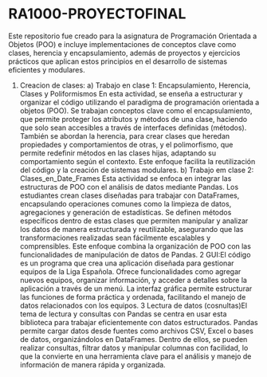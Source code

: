 # RA1000-PROYECTOFINAL
Este repositorio fue creado para la asignatura de Programación Orientada a Objetos (POO) e incluye implementaciones de conceptos clave como clases, herencia y encapsulamiento, además de proyectos y ejercicios prácticos que aplican estos principios en el desarrollo de sistemas eficientes y modulares.
1. Creacion de clases:
  a) Trabajo en clase 1: Encapsulamiento, Herencia, Clases y Poliformismos En esta actividad, se enseña a estructurar y organizar el código utilizando el paradigma de programación orientada a objetos (POO). Se trabajan conceptos clave como el encapsulamiento, que permite proteger los atributos y métodos de una clase, haciendo que solo sean accesibles a través de interfaces definidas (métodos). También se abordan la herencia, para crear clases que heredan propiedades y comportamientos de otras, y el polimorfismo, que permite redefinir métodos en las clases hijas, adaptando su comportamiento según el contexto. Este enfoque facilita la reutilización del código y la creación de sistemas modulares.
  b) Trabajo em clase 2: Clases_en_Date_Frames Esta actividad se enfoca en integrar las estructuras de POO con el análisis de datos mediante Pandas. Los estudiantes crean clases diseñadas para trabajar con DataFrames, encapsulando operaciones comunes como la limpieza de datos, agregaciones y generación de estadísticas. Se definen métodos específicos dentro de estas clases que permiten manipular y analizar los datos de manera estructurada y reutilizable, asegurando que las transformaciones realizadas sean fácilmente escalables y comprensibles. Este enfoque combina la organización de POO con las funcionalidades de manipulación de datos de Pandas.
2 GUI:El código es un programa que crea una aplicación diseñada para gestionar equipos de la Liga Española. Ofrece funcionalidades como agregar nuevos equipos, organizar información, y acceder a detalles sobre la aplicación a través de un menú. La interfaz gráfica permite estructurar las funciones de forma práctica y ordenada, facilitando el manejo de datos relacionados con los equipos.
3 Lectura de datos (cosnultas)El tema de lectura y consultas con Pandas se centra en usar esta biblioteca para trabajar eficientemente con datos estructurados. Pandas permite cargar datos desde fuentes como archivos CSV, Excel o bases de datos, organizándolos en DataFrames. Dentro de ellos, se pueden realizar consultas, filtrar datos y manipular columnas con facilidad, lo que la convierte en una herramienta clave para el análisis y manejo de información de manera rápida y organizada.
